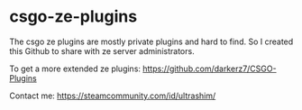 # csgo-ze-plugins

The csgo ze plugins are mostly private plugins and hard to find. So I created this Github to share with ze server administrators.

To get a more extended ze plugins: https://github.com/darkerz7/CSGO-Plugins

Contact me: https://steamcommunity.com/id/ultrashim/
